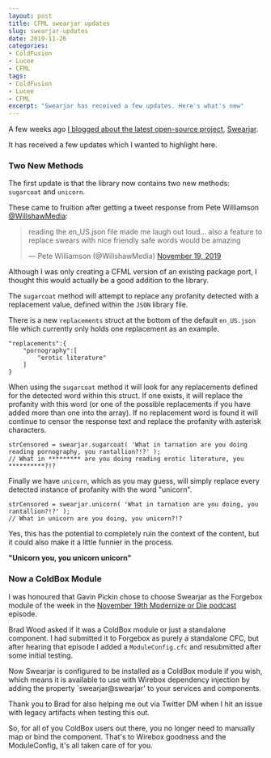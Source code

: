 ```yaml
---
layout: post
title: CFML swearjar updates
slug: swearjar-updates
date: 2019-11-26
categories:
- ColdFusion
- Lucee
- CFML
tags:
- ColdFusion
- Lucee
- CFML
excerpt: "Swearjar has received a few updates. Here's what's new"
---
```


A few weeks ago [I blogged about the latest open-source project](/2019/11/13/cfml-swearjar-profanity-detection-and-filtering-component-library.html), [Swearjar](https://github.com/coldfumonkeh/swearjar).

It has received a few updates which I wanted to highlight here.

### Two New Methods

The first update is that the library now contains two new methods: `sugarcoat` and `unicorn`.

These came to fruition after getting a tweet response from Pete Williamson [@WillshawMedia](https://twitter.com/WillshawMedia):

<blockquote class="twitter-tweet" data-partner="tweetdeck"><p lang="en" dir="ltr">reading the en_US.json file made me laugh out loud... also a feature to replace swears with nice friendly safe words would be amazing</p>&mdash; Pete Williamson (@WillshawMedia) <a href="https://twitter.com/WillshawMedia/status/1196765280992669697?ref_src=twsrc%5Etfw">November 19, 2019</a></blockquote>
<script async src="https://platform.twitter.com/widgets.js" charset="utf-8"></script>


Although I was only creating a CFML version of an existing package port, I thought this would actually be a good addition to the library.

The `sugarcoat` method will attempt to replace any profanity detected with a replacement value, defined within the `JSON` library file.

There is a new `replacements` struct at the bottom of the default `en_US.json` file which currently only holds one replacement as an example.

```
"replacements":{
    "pornography":[
        "erotic literature"
    ]
}
```

When using the `sugarcoat` method it will look for any replacements defined for the detected word within this struct. If one exists, it will replace the profanity with this word (or one of the possible replacements if you have added more than one into the array). If no replacement word is found it will continue to censor the response text and replace the profanity with asterisk characters.

```
strCensored = swearjar.sugarcoat( 'What in tarnation are you doing reading pornography, you rantallion?!?' );
// What in ********* are you doing reading erotic literature, you **********?!?
```


Finally we have `unicorn`, which as you may guess, will simply replace every detected instance of profanity with the word "unicorn".

```
strCensored = swearjar.unicorn( 'What in tarnation are you doing, you rantallion?!?' );
// What in unicorn are you doing, you unicorn?!?
```

Yes, this has the potential to completely ruin the context of the content, but it could also make it a little funnier in the process.

**"Unicorn you, you unicorn unicorn"**

### Now a ColdBox Module

I was honoured that Gavin Pickin chose to choose Swearjar as the Forgebox module of the week in the [November 19th Modernize or Die podcast](https://cfmlnews.modernizeordie.io/episodes/modernize-or-die-cfml-news-for-november-19th-2019) episode.

Brad Wood asked if it was a ColdBox module or just a standalone component. I had submitted it to Forgebox as purely a standalone CFC, but after hearing that episode I added a `ModuleConfig.cfc` and resubmitted after some initial testing. 

Now Swearjar is configured to be installed as a ColdBox module if you wish, which means it is available to use with Wirebox dependency injection by adding the property `swearjar@swearjar' to your services and components.

Thank you to Brad for also helping me out via Twitter DM when I hit an issue with legacy artifacts when testing this out.

So, for all of you ColdBox users out there, you no longer need to manually map or bind the component. That's to Wirebox goodness and the ModuleConfig, it's all taken care of for you.


